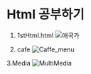 # Html 공부하기

1. 1stHtml.html
![애국가](https://user-images.githubusercontent.com/58411932/169471077-3f79e7b1-7aa5-4faa-a734-09259bd45cdb.jpg)

2. cafe
![Caffe_menu](https://user-images.githubusercontent.com/58411932/169471085-7df56f81-66fb-42a8-b702-e91be475ffa0.jpg)

3.Media
![MultiMedia](https://user-images.githubusercontent.com/58411932/169471089-cf4e3acb-4743-4505-a1f6-d0fcf17f71f2.jpg)
